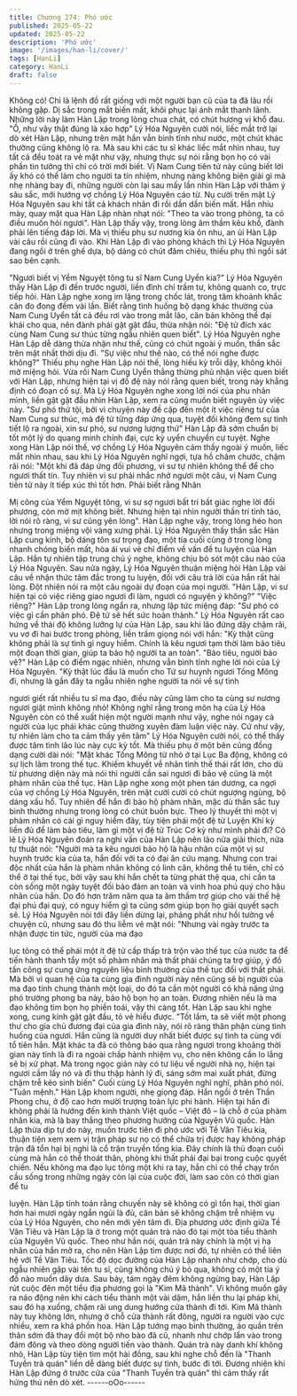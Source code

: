 ```yaml
---
title: Chương 274: Phó ước
published: 2025-05-22
updated: 2025-05-22
description: 'Phó ước'
image: '/images/han-li/cover/'
tags: [HanLi]
category: HanLi
draft: false
---
```


Không có! Chỉ là lệnh đồ rất giống với một người bạn cũ của ta đã
lâu rồi không gặp. Dị sắc trong mắt biến mất, khôi phục lại ánh
mắt thanh lãnh.
Những lời này làm Hàn Lập trong lòng chua chát, có chút hương
vị khổ đau.
"Ồ, như vậy thật đúng là xảo hợp" Lý Hóa Nguyên cười nói, liếc
mắt trở lại dò xét Hàn Lập, nhưng trên mặt hắn vẫn bình tĩnh như
nước, một chút khác thường cũng không lộ ra.
Mà sau khi các tu sĩ khác liếc mắt nhìn nhau, tuy tất cả đều toát ra
vẻ mặt như vậy, nhưng thực sự nói rằng bọn họ có vài phần tin
tưởng thì chỉ có trời mới biết.
Vị Nam Cung tiên tử này cũng biết lời ấy khó có thể làm cho
người ta tín nhiệm, nhưng nàng không biện giải gì mà nhẹ nhàng
bay đi, những người còn lại sau mấy lần nhìn Hàn Lập với thâm ý
sâu sắc, mới hướng vợ chồng Lý Hóa Nguyên cáo từ.
Nụ cười trên mặt Lý Hóa Nguyên sau khi tất cả khách nhân đi rồi
dần dần biến mất. Hắn nhíu mày, quay mặt qua Hàn Lập nhàn
nhạt nói:
"Theo ta vào trong phòng, ta có điều muốn hỏi ngươi".
Hàn Lập thấy vậy, trong lòng âm thầm kêu khổ, đành phải lên
tiếng đáp lời. Mà vị thiếu phụ sư nương kia ôn nhu, an ủi Hàn Lập
vài câu rồi cũng đi vào.
Khi Hàn Lập đi vào phòng khách thì Lý Hóa Nguyên đang ngồi ở
trên ghế dựa, bộ dáng có chút đăm chiêu, thiếu phụ thì ngồi sát
sao bên cạnh.

"Ngươi biết vị Yểm Nguyệt tông tu sĩ Nam Cung Uyển kia?" Lý
Hóa Nguyên thấy Hàn Lập đi đến trước người, liền đình chỉ trầm
tư, không quanh co, trực tiếp hỏi.
Hàn Lập nghe xong im lặng trong chốc lát, trong tâm khoảnh khắc
cân đo đong đếm vài lần. Biết rằng tình huống bộ dạng khác
thường của Nam Cung Uyển tất cả đều rơi vào trong mắt lão, căn
bản không thể đại khái cho qua, nên đành phải gật gật đầu, thừa
nhận nói:
"Đệ tử đích xác cùng Nam Cung sư thúc từng ngẫu nhiên quen
biết".
Lý Hóa Nguyên nghe Hàn Lập dễ dàng thừa nhận như thế, cũng
có chút ngoài ý muốn, thần sắc trên mặt nhất thời dịu đi.
"Sự việc như thế nào, có thể nói nghe được không?" Thiếu phụ
nghe Hàn Lập nói thế, lòng hiếu kỳ trỗi dậy, không khỏi mở miệng
hỏi. Vừa rồi Nam Cung Uyển thẳng thừng phủ nhận việc quen
biết với Hàn Lập, nhưng hiện tại vị đồ đệ này nói rằng quen biết,
trong này khẳng định có đoạn cố sự.
Mà Lý Hóa Nguyên nghe xong lời nói của phu nhân mình, liền gật
gật đầu nhìn Hàn Lập, xem ra cũng muốn biết nguyên ủy việc
này.
"Sư phó thứ tội, bởi vì chuyện này đề cập đến một ít việc riêng tư
của Nam Cung sư thúc, mà đệ tử từng đáp ứng qua, tuyệt đối
không đem sự tình tiết lộ ra ngoài, xin sư phó, sư nương lượng
thứ" Hàn Lập đã sớm chuẩn bị tốt một lý do quang minh chính
đại, cực kỳ uyển chuyển cự tuyệt.
Nghe xong Hàn Lập nói thế, vợ chồng Lý Hóa Nguyên cảm thấy
ngoài ý muốn, liếc mắt nhìn nhau, sau khi Lý Hóa Nguyên nghĩ
ngợi, tựa hồ châm chước, chậm rãi nói:
"Một khi đã đáp ứng đối phương, vi sư tự nhiên không thể để cho
ngươi thất tín. Tuy nhiên vi sư phải nhắc nhở ngươi một câu, vị
Nam Cung tiên tử này ít tiếp xúc thì tốt hơn. Phải biết rằng Nhân

Mị công của Yểm Nguyệt tông, vi sư sợ ngươi bất tri bất giác nghe
lời đối phương, còn mờ mịt không biết. Nhưng hiện tại nhìn người
thần trí tỉnh táo, lời nói rõ ràng, vi sư cũng yên lòng".
Hàn Lập nghe vậy, trong lòng héo hon nhưng trong miệng vội
vàng xưng phải.
Lý Hóa Nguyên thấy thần sắc Hàn Lập cung kính, bộ dáng tôn sư
trọng đạo, một tia cuối cùng ở trong lòng nhanh chóng biến mất,
hòa ái vui vẻ chỉ điểm về vấn đề tu luyện của Hàn Lập. Hắn tự
nhiên tập trung chú ý nghe, không chịu bỏ sót một câu nào của Lý
Hóa Nguyên.
Sau nửa ngày, Lý Hóa Nguyên thuận miệng hỏi Hàn Lập vài câu
về nhận thức tâm đắc trong tu luyện, đối với câu trả lời của hắn
rất hài lòng. Đột nhiên nói ra một câu ngoài dự đoạn của mọi
người.
"Hàn Lập, vi sư hiện tại có việc riêng giao ngươi đi làm, ngươi có
nguyện ý không?"
"Việc riêng?"
Hàn Lập trong lòng ngẩn ra, nhưng lập tức miệng đáp:
"Sư phó có việc gì cần phân phó. Đệ tử sẽ hết sức hoàn thành."
Lý Hóa Nguyên rất cao hứng về thái độ không lưỡng lự của Hàn
Lập, sau khi lão đứng dậy chậm rãi, vu vơ đi hai bước trong
phòng, liền trầm giọng nói với hắn:
"Kỳ thật cũng không phải là sự tình gì nguy hiểm. Chính là kêu
ngươi tạm thời làm bảo tiêu một đoạn thời gian, giúp ta bảo hộ
người ta an toàn".
"Bảo tiêu, người bảo vệ?" Hàn Lập có điểm ngạc nhiên, nhưng
vẫn bình tĩnh nghe lời nói của Lý Hóa Nguyên.
"Kỳ thật lúc đầu là muốn cho Tứ sư huynh ngươi Tống Mông đi,
nhưng là gần đây ta ngẫu nhiên nghe người ta nói về sự tình

ngươi giết rất nhiều tu sĩ ma đạo, điều này cũng làm cho ta cùng
sư nương ngươi giật mình không nhỏ! Không nghĩ rằng trong môn
hạ của Lý Hóa Nguyên còn có thể xuất hiện một người mạnh như
vậy, nghe nói ngay cả người của lục phái khác cũng thường xuyên
đàm luận việc này. Cứ như vậy, tự nhiên làm cho ta cảm thấy yên
tâm" Lý Hóa Nguyên cười nói, có thể thấy được tâm tình lão lúc
này cực kỳ tốt.
Mà thiếu phụ ở một bên cũng đồng dạng cười dài nói:
"Mặt khác Tống Mông từ nhỏ ở tại Lục Ba động, không có sự lịch
lãm trong thế tục. Khiếm khuyết về nhân tình thế thái rất lớn, cho
dù từ phương diện này mà nói thì người cần sai ngươi đi bảo vệ
cũng là một phàm nhân của thế tục.
Hàn Lập nghe xong một phen tán dương, ca ngợi của vợ chồng
Lý Hóa Nguyên, trên mặt cười cười có chút ngượng ngùng, bộ
dáng xấu hổ. Tuy nhiên để hắn đi bảo hộ phàm nhân, mặc dù
thần sắc tuy bình thường nhưng trong lòng có chút buồn bực.
Theo lý thuyết thì một vị phàm nhân có cái gì nguy hiểm đây, tùy
tiện phái một đệ tử Luyện Khí kỳ liền đủ để làm bảo tiêu, làm gì
một vị đệ tử Trúc Cơ kỳ như mình phải đi?
Có lẽ Lý Hóa Nguyên đoán ra nghi vấn của Hàn Lập nên lão nửa
giải thích, nửa tự thuật nói:
"Người mà ta kêu ngươi bảo hộ là hậu nhân của một vị sư huynh
trước kia của ta, hắn đối với ta có đại ân cứu mạng. Nhưng con
trai độc nhất của hắn là phàm nhân không có linh căn, không thể
tu tiên, chỉ có thể ở tại thế tục, bởi vậy sau khi hắn chết ta từng
phát thệ qua, chỉ cần ta còn sống một ngày tuyệt đối bảo đảm an
toàn và vinh hoa phú quý cho hậu nhân của hắn. Do đó hơn trăm
năm qua ta âm thầm trợ giúp cho vài thế hệ đại phú đại quý, có
nguy hiểm gì ta cũng sớm giúp bọn họ giải quyết sạch sẽ.
Lý Hóa Nguyên nói tới đây liền dừng lại, phảng phất như hồi
tưởng về chuyện cũ, nhưng sau đó thu liễm vẻ mặt nói:
"Nhưng vài ngày trước ta nhận được tin tức, người của ma đạo

lục tông có thể phái một ít đệ tử cấp thấp trà trộn vào thế tục của
nước ta để tiến hành thanh tẩy một số phàm nhân mà thất phái
chúng ta trợ giúp, ý đồ tấn công sự cung ứng nguyên liệu bình
thường của thế tục đối với thất phái. Mà bởi vì quan hệ của ta
cùng gia đình người này nên cũng sẽ bị người của ma đạo tính
chung thành một loại, do đó ta cần một người có khả năng ứng
phó trường phong ba này, bảo hộ bọn họ an toàn. Đương nhiên
nếu là ma đạo không tìm bọn họ phiền toái, vậy thì càng tốt.
Hàn Lập sau khi nghe xong, cung kính gật gật đầu, tỏ vẻ hiểu
được.
"Tốt lắm, ta sẽ viết một phong thư cho gia chủ đương đại của gia
đình này, nói rõ ràng thân phận cùng tình huống của ngươi. Hắn
cũng là người duy nhất biết được sự tình ta cùng với tổ tiên hắn.
Mặt khác ta đã có thông báo qua rằng ngươi trong khoảng thời
gian này tính là đi ra ngoài chấp hành nhiệm vụ, cho nên không
cần lo lắng sẽ bị xử phạt. Mà trong ngọc giản này có tư liệu về
người nhà nọ, hiện tại ngươi cầm lấy nó và đi thu thập hành lý đi,
sáng sớm mai xuất phát, đừng chậm trễ kẻo sinh biến" Cuối cùng
Lý Hóa Nguyên nghĩ nghĩ, phân phó nói.
"Tuân mệnh." Hàn Lập khom người, nhẹ giọng đáp.
Hắn ngồi ở trên Thần Phong chu, ở độ cao hơn mười trượng toàn
lực phi hành.
Hiện tại hắn đi không phải là hướng đến kinh thành Việt quốc –
Việt đô – là chỗ ở của phàm nhân kia, mà là bay thẳng theo
phương hướng của Nguyên Vũ quốc.
Hàn Lập thừa dịp tự do này, muốn trước tiên đi phó ước với Tề
Vân Tiêu kia, thuận tiện xem xem vị trận pháp sư nọ có thể chữa
trị được hay không pháp trận đã tổn hại bị nghi là cổ trận truyền
tống kia.
Đây chính là thủ đoạn cuối cùng mà hắn có thể thoát thân, phòng
khi thất phái đại bại trong cuộc quyết chiến. Nếu không ma đạo
lục tông một khi ra tay, hắn chỉ có thể chạy trốn cầu sống trong
những ngày còn lại của cuộc đời, làm sao còn có thời gian để tu

luyện.
Hàn Lập tính toán rằng chuyến này sẽ không có gì tổn hại, thời
gian hơn hai mươi ngày ngắn ngủi là đủ, căn bản sẽ không chậm
trễ nhiệm vụ của Lý Hóa Nguyên, cho nên mới yên tâm đi.
Địa phương ước định giữa Tề Vân Tiêu và Hàn Lập là ở trong một
quán trà nào đó tại một tòa tiểu thành của Nguyên Vũ quốc.
Theo như hắn nói, quán trà này chính là một vị hạ nhân của hắn
mở ra, cho nên Hàn Lập tìm được nơi đó, tự nhiên có thể liên hệ
với Tề Vân Tiêu.
Tốc độ dọc đường của Hàn Lập nhanh như chớp, cho dù ngẫu
nhiên gặp vài tên tu sĩ, cũng không chú ý bỏ qua, không có một tia
ý đồ nào muốn dây dưa. Sau bảy, tám ngày đêm không ngừng
bay, Hàn Lập rút cuộc đên một tiểu địa phương gọi là "Kim Mã
thành".
Vì không muốn gây ra náo động nên khi cách tiểu thành một vài
dặm, hắn liền thu lại pháp khí, sau đó hạ xuống, chậm rãi ung
dung hướng cửa thành đi tới.
Kim Mã thành này tuy không lớn, nhưng ở chỗ cửa thành rất
đông, người ra người vào cực nhiều, xem ra khá phồn hoa.
Hàn Lập tướng mạo bình thường, áo quần trên thân sớm đã thay
đổi một bộ nho bào đã cũ, nhanh như chớp lẩn vào trong đám
đông và theo dòng người tiến vào thành.
Quán trà này danh khí không nhỏ, Hàn Lập tùy tiện tìm một hài
đồng, sau khi nghe chỗ đến là "Thanh Tuyền trà quán" liền dễ
dàng biết được sự tình, bước đi tới.
Đương nhiên khi Hàn Lập đứng ở trước cửa của "Thanh Tuyền trà
quán" thì cảm thấy rất hứng thú nên dò xét.
------oOo------
